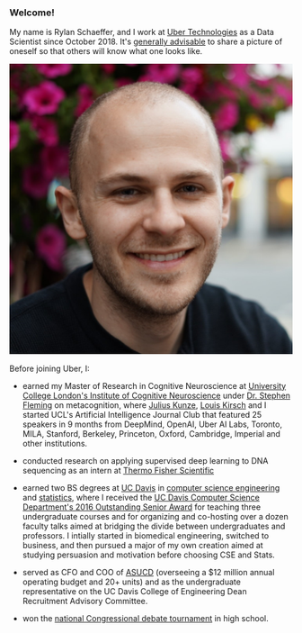 ### Welcome!

My name is Rylan Schaeffer, and I work at [Uber Technologies](https://www.uber.com/")
as a Data Scientist since October 2018. It's [generally advisable](https://www.ece.ucdavis.edu/~jowens/advice.html)
to share a picture of oneself so that others will know what one
looks like.

![Rylan Schaeffer](photos/profile_pic.png)

Before joining Uber, I:

- earned my Master of Research in Cognitive Neuroscience at 
[University College London's Institute of Cognitive Neuroscience](http://www.ucl.ac.uk/icn)
under [Dr. Stephen Fleming](http://metacoglab.org/) on metacognition, where 
[Julius Kunze](http://juliuskunze.com), [Louis Kirsch](http://louiskirsch.com/) and I started
UCL's Artificial Intelligence Journal Club that featured 25 speakers in 9 months
from DeepMind, OpenAI, Uber AI Labs, Toronto, MILA, Stanford, Berkeley, Princeton,
Oxford, Cambridge, Imperial and other institutions.

- conducted research on applying supervised deep learning to DNA sequencing as
 an intern at [Thermo Fisher Scientific](https://www.thermofisher.com/uk/en/home.html)
 
- earned two BS degrees at <a href="http://www.ucdavis.edu/">UC Davis</a>
in <a href="http://cs.ucdavis.edu/">computer science engineering</a> and <a href="http://www.stat.ucdavis.edu/">statistics</a>,
where I received the <a href="photos/outstanding_senior.jpg">UC Davis Computer Science Department's 2016 Outstanding Senior Award</a>
for teaching three undergraduate courses and for organizing and co-hosting over a dozen faculty talks aimed at
bridging the divide between undergraduates and professors. I intially started in biomedical engineering,
switched to business, and then pursued a major of my own creation
aimed at studying persuasion and motivation before choosing CSE and Stats.
                
- served as CFO and COO of <a href="https://asucd.ucdavis.edu/">ASUCD</a> (overseeing a $12
million annual operating budget and 20+ units) and as the undergraduate representative on the UC Davis College
of Engineering Dean Recruitment Advisory Committee.
                
- won the [national Congressional debate tournament](https://ci.uky.edu/UKDebate/results-history) in high school.